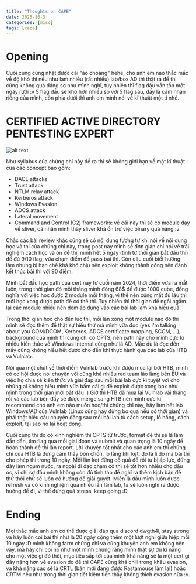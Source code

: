 ```yaml
---
title: "Thoughts on CAPE"
date: 2025-10-3
categories: [misc]
tags: [cape]
---
```


# Opening

Cuối cùng cũng nhặt được cái "áo choàng" hehe, cho anh em nào thắc mắc về độ khó thì nếu như làm nhiều (rất nhiều) lab/box AD thì thật ra đề thi cũng không quá đáng sợ như mình nghĩ, tuy nhiên thì flag đầu vẫn tốn một ngày rưỡi :v 5 flag đầu sẽ khó hơn nhiều so với 5 flag sau, đấy là cảm nhận riêng của mình, còn phía dưới thì anh em mình nói về kĩ thuật một tí nhé.

# CERTIFIED ACTIVE DIRECTORY PENTESTING EXPERT

![alt text](../assets/img/post/cape.png)

Như syllabus của chứng chỉ này đề ra thì sẽ không giới hạn về mặt kĩ thuật của các concept bao gồm:

- DACL attacks
- Trust attack
- NTLM relay attack
- Kerberos attack
- Windows Evasion
- ADCS attack
- Lateral movement
- Command and Control (C2) frameworks: về cái này thì sẽ có module dạy về sliver, cá nhân mình thấy sliver khá ổn trừ việc binary quá nặng :v

Chắc các bài review khác cũng sẽ có nội dung tương tự khi nói về nội dung học và thi của chứng chỉ này, trong post này mình sẽ đơn giản chỉ nói về trải nghiệm cách học và ôn để thi, mình hết 5 ngày (tính từ thời gian bắt đầu thi) để đủ 9/10 flag, vừa chạm điểm để pass bài thi. Còn câu cuối biết hướng làm nhưng bị hạn chế khá khó chịu nên exploit không thành công nên đành kết thúc bài thi với 90 điểm.

Mình bắt đầu học path của cert này từ cuối năm 2024, thời điểm vừa ra mắt luôn, trong thời gian đó mỗi tháng mình đóng 68$ để được 1000 cube, đồng nghĩa với việc học được 2 module mỗi tháng, vì thế nên cũng mất đủ lâu thì mới học xong được path để có thể thi. Tuy nhiên thì thời gian để ngồi ngẫm lại các module nhiều nên đem áp dụng vào các bài lab làm khá hiệu quả.

Trong thời gian học cho đến lúc thi, mỗi lần xong một module nào đó thì mình sẽ đọc thêm để thật sự hiểu thứ mà mình vừa đọc (yes i'm talking about you COM/DCOM, Kerberos, ADCS certificate mapping, SCCM, ...), background của mình thì cũng chỉ có CPTS, nên path này cho mình cực kì nhiều kiến thức về Windows Internal cũng như là AD. Mặc dù là đọc đến mấy cũng không hiểu hết được cho đến khi thực hành qua các lab của HTB và Vulnlab.

Nói qua một chút về thời điểm Vulnlab trước khi được mua lại bởi HTB, mình có cơ hội được nói chuyện với cũng khá nhiều red team lão làng bên EU và việc họ chia sẻ kiến thức và giải đáp sau mỗi bài lab cực kì tuyệt vời cho những ai không hiểu mình vừa bấm cái gì để exploit được xong box như mình trong thời gian mới bắt đầu :) Giờ thì HTB đã mua lại Vulnlab vài tháng rồi và các lab bên đấy sẽ được merge sang HTB nên mình cực kì recommend cho anh em nào muốn học/thi chứng chỉ này, hãy làm hết lab Windows/AD của Vulnlab (Linux cũng hay đừng bỏ qua nếu có thời gian) và phải thật hiểu câu chuyện đằng sau mỗi bài lab từ cách setup, lỗ hổng, cách exploit, tại sao nó lại hoạt động.

Cuối cùng thì do có kinh nghiệm thi CPTS từ trước, format đề thi sẽ là làm dần dần, tìm flag qua mỗi giai đoạn và submit và quan trọng là 10 ngày để hoàn thành đề thi lẫn report. Lời khuyên tốt nhất cho các anh em thi chứng chỉ của HTB là đừng cảm thấy bồn chồn, lo lắng khi kẹt, đó là lí do mà bài thi cho phép thi trong 10 ngày. Mỗi lần kẹt đừng cố quá để rồi tự bị áp lực, đứng dậy làm ngụm nước, ra ngoài đi dạo chạm cỏ thì sẽ tốt hơn nhiều cho đầu óc, vì chỉ sợ đầu mình không còn đủ tỉnh táo để nghĩ ra thêm kịch bản để thử thôi chứ sẽ luôn có hướng để giải quyết. Miễn là đầu mình luôn được refresh và có kinh nghiệm qua nhiều lần làm lab, ta sẽ luôn nghĩ ra được hướng để đi, vì thế đừng quá stress, keep going :D

# Ending

Mọi thắc mắc anh em có thể được giải đáp qua discord dwgth4i, stay strong và hãy luôn coi bài thi như là 20 ngày cộng thêm một lượt nghỉ giữa hiệp mỗi 10 ngày :D mình không farm chứng chỉ và cũng khuyên anh em không nên vậy, mà hãy chỉ coi nó như một minh chứng rằng mình thật sự đủ kĩ năng cho một việc gì đó thôi, mục tiêu sắp tới của mình khả năng sẽ là một cert gì đấy nặng hơn về evasion do đề thi CAPE cũng khá chill trong khâu evasion, và khả năng cao sẽ là CRTL (bản mới đang được Rastamouse làm lại) hoặc CRTM nếu như trong thời gian tiết kiệm tiền thấy không thích evasion nữa :v.